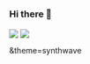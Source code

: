### Hi there 👋

<!--
**fatemehPSG/fatemehPSG** is a ✨ _special_ ✨ repository because its `README.md` (this file) appears on your GitHub profile.

Here are some ideas to get you started:

- 🔭 I’m currently working on ...
- 🌱 I’m currently learning ...
- 👯 I’m looking to collaborate on ...
- 🤔 I’m looking for help with ...
- 💬 Ask me about ...
- 📫 How to reach me: ...
- 😄 Pronouns: ...
- ⚡ Fun fact: ...
-->
<a href="https://github.com/fatemehPSG">
<img align="center" src="https://github-readme-stats.vercel.app/api?username=fatemehPSG&show_icons=true&count_private=true&include_all_commits=true" /></a>
<a href="https://github.com/fatemehPSG">
<img align="center" src="https://github-readme-stats.vercel.app/api/top-langs/?username=fatemehPSG" />
</a>


&theme=synthwave
